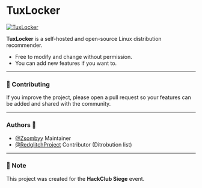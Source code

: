 # TuxLocker  

[![TuxLocker](https://hackatime-badge.hackclub.com/U092FCQPD8Q/TuxLocker)](https://hackatime-badge.hackclub.com/U092FCQPD8Q/TuxLocker)  

**TuxLocker** is a self-hosted and open-source Linux distribution recommender.  

- Free to modify and change without permission.  
- You can add new features if you want to.  

---

### 🤝 Contributing  
If you improve the project, please open a pull request so your features can be added and shared with the community.  

---

### Authors 🫶

- [@Zsombyy](https://www.github.com/Zsombyy) Maintainer
- [@RedglitchProject](https://www.github.com/Zsombyy) Contributor (Ditrobution list)


---

### 📌 Note  
This project was created for the **HackClub Siege** event.  

  
  

